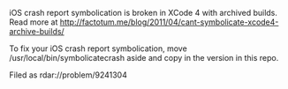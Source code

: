iOS crash report symbolication is broken in XCode 4 with archived builds. Read more at http://factotum.me/blog/2011/04/cant-symbolicate-xcode4-archive-builds/

To fix your iOS crash report symbolication, move /usr/local/bin/symbolicatecrash aside and copy in the version in this repo.

Filed as rdar://problem/9241304